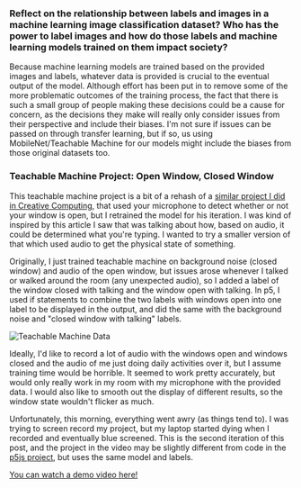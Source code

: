 ### Reflect on the relationship between labels and images in a machine learning image classification dataset? Who has the power to label images and how do those labels and machine learning models trained on them impact society?

Because machine learning models are trained based on the provided images and labels, whatever data is provided is crucial to the eventual output of the model. Although effort has been put in to remove some of the more problematic outcomes of the training process, the fact that there is such a small group of people making these decisions could be a cause for concern, as the decisions they make will really only consider issues from their perspective and include their biases. I'm not sure if issues can be passed on through transfer learning, but if so, us using MobileNet/Teachable Machine for our models might include the biases from those original datasets too.

### Teachable Machine Project: Open Window, Closed Window

This teachable machine project is a bit of a rehash of a [similar project I did in Creative Computing](https://itp.nyu.edu/classes/cc-f20-2/window-status/), that used your microphone to detect whether or not your window is open, but I retrained the model for his iteration. I was kind of inspired by this article I saw that was talking about how, based on audio, it could be determined what you're typing. I wanted to try a smaller version of that which used audio to get the physical state of something.

Originally, I just trained teachable machine on background noise (closed window) and audio of the open window, but issues arose whenever I talked or walked around the room (any unexpected audio), so I added a label of the window closed with talking and the window open with talking. In p5, I used if statements to combine the two labels with windows open into one label to be displayed in the output, and did the same with the background noise and "closed window with talking" labels.

![Teachable Machine Data](https://i.imgur.com/1hLwksd.png)

Ideally, I'd like to record a lot of audio with the windows open and windows closed and the audio of me just doing daily activities over it, but I assume training time would be horrible. It seemed to work pretty accurately, but would only really work in my room with my microphone with the provided data. I would also like to smooth out the display of different results, so the window state wouldn't flicker as much.

Unfortunately, this morning, everything went awry (as things tend to). I was trying to screen record my project, but my laptop started dying when I recorded and eventually blue screened. This is the second iteration of this post, and the project in the video may be slightly different from code in the [p5js project](https://editor.p5js.org/kwc9225/sketches/LzPiRTKA5), but uses the same model and labels.

[You can watch a demo video here!](https://youtu.be/Je3RRDHszek)
